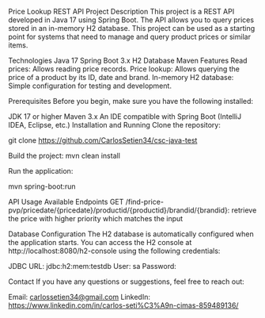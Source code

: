 Price Lookup REST API Project
Description
This project is a REST API developed in Java 17 using Spring Boot. The API allows you to query prices stored in an in-memory H2 database. This project can be used as a starting point for systems that need to manage and query product prices or similar items.

Technologies
Java 17
Spring Boot 3.x
H2 Database
Maven
Features
Read prices: Allows reading price records.
Price lookup: Allows querying the price of a product by its ID, date and brand.
In-memory H2 database: Simple configuration for testing and development.

Prerequisites
Before you begin, make sure you have the following installed:

JDK 17 or higher
Maven 3.x
An IDE compatible with Spring Boot (IntelliJ IDEA, Eclipse, etc.)
Installation and Running
Clone the repository:

git clone https://github.com/CarlosSetien34/csc-java-test

Build the project:
mvn clean install

Run the application:

mvn spring-boot:run

API Usage
Available Endpoints
GET /find-price-pvp/pricedate/{pricedate}/productid/{productid}/brandid/{brandid}: retrieve the price with higher priority which matches the input

Database Configuration
The H2 database is automatically configured when the application starts. You can access the H2 console at http://localhost:8080/h2-console using the following credentials:

JDBC URL: jdbc:h2:mem:testdb
User: sa
Password:

Contact
If you have any questions or suggestions, feel free to reach out:

Email: carlossetien34@gmail.com
LinkedIn: https://www.linkedin.com/in/carlos-seti%C3%A9n-cimas-859489136/

